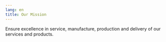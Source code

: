 ```yaml
---
lang: en
title: Our Mission
---
```

Ensure excellence in service, manufacture, production and delivery of our services and products.

